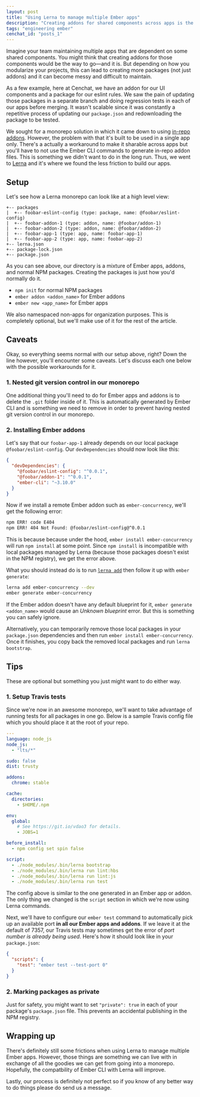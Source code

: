 ```yaml
---
layout: post
title: "Using Lerna to manage multiple Ember apps"
description: "Creating addons for shared components across apps is the way to go but this can become messy and difficult to maintain"
tags: "engineering ember"
cenchat_id: "posts_1"
---
```


Imagine your team maintaining multiple apps that are dependent on some shared components. You might think that creating addons for those components would be the way to go—and it is. But depending on how you modularize your projects, this can lead to creating more packages (not just addons) and it can become messy and difficult to maintain. 

As a few example, here at Cenchat, we have an addon for our UI components and a package for our eslint rules. We saw the pain of updating those packages in a separate branch and doing regression tests in each of our apps before merging. It wasn't scalable since it was constantly a repetitive process of updating our `package.json` and redownloading the package to be tested.

We sought for a monorepo solution in which it came down to using [in-repo addons](https://cli.emberjs.com/release/writing-addons/intro-tutorial/#inrepoaddons). However, the problem with that it's built to be used in a single app only. There's a actually a workaround to make it sharable across apps but you'll have to not use the Ember CLI commands to generate in-repo addon files. This is something we didn't want to do in the long run. Thus, we went to [Lerna](https://lerna.js.org/) and it's where we found the less friction to build our apps.

## Setup

Let's see how a Lerna monorepo can look like at a high level view:

```
+-- packages
|  +-- foobar-eslint-config (type: package, name: @foobar/eslint-config)
|  +-- foobar-addon-1 (type: addon, name: @foobar/addon-1)
|  +-- foobar-addon-2 (type: addon, name: @foobar/addon-2)
|  +-- foobar-app-1 (type: app, name: foobar-app-1)
|  +-- foobar-app-2 (type: app, name: foobar-app-2)
+-- lerna.json
+-- package-lock.json
+-- package.json
```

As you can see above, our directory is a mixture of Ember apps, addons, and normal NPM packages. Creating the packages is just how you'd normally do it.

- `npm init` for normal NPM packages
- `ember addon <addon_name>` for Ember addons
- `ember new <app_name>` for Ember apps

We also namespaced non-apps for organization purposes. This is completely optional, but we'll make use of it for the rest of the article.

## Caveats

Okay, so everything seems normal with our setup above, right? Down the line however, you'll encounter some caveats. Let's discuss each one below with the possible workarounds for it.

### 1. Nested git version control in our monorepo

One additional thing you'll need to do for Ember apps and addons is to delete the `.git` folder inside of it. This is automatically generated by Ember CLI and is something we need to remove in order to prevent having nested git version control in our monorepo.

### 2. Installing Ember addons

Let's say that our `foobar-app-1` already depends on our local package `@foobar/eslint-config`. Our `devDependencies` should now look like this:

```json
{
  "devDependencies": {
    "@foobar/eslint-config": "^0.0.1",
    "@foobar/addon-1": "^0.0.1",
    "ember-cli": "~3.10.0"
  }
}
```

Now if we install a remote Ember addon such as `ember-concurrency`, we'll get the following error:

```bash
npm ERR! code E404
npm ERR! 404 Not Found: @foobar/eslint-config@^0.0.1
```

This is because because under the hood, `ember install ember-concurrency` will run `npm install` at some point. Since `npm install` is incompatible with local packages managed by Lerna (because those packages doesn't exist in the NPM registry), we get the error above.

What you should instead do is to run [`lerna add`](https://github.com/lerna/lerna/tree/master/commands/add#readme) then follow it up with `ember generate`:

```bash
lerna add ember-concurrency --dev
ember generate ember-concurrency
```

If the Ember addon doesn't have any default blueprint for it, `ember generate <addon_name>` would cause an *Unknown blueprint* error. But this is something you can safely ignore.

Alternatively, you can temporarily remove those local packages in your `package.json` dependencies and then run `ember install ember-concurrency`. Once it finishes, you copy back the removed local packages and run `lerna bootstrap`.

## Tips

These are optional but something you just might want to do either way.

### 1. Setup Travis tests

Since we're now in an awesome monorepo, we'll want to take advantage of running tests for all packages in one go. Below is a sample Travis config file which you should place it at the root of your repo.

```yaml
---
language: node_js
node_js:
  - "lts/*"

sudo: false
dist: trusty

addons:
  chrome: stable

cache:
  directories:
    - $HOME/.npm

env:
  global:
    # See https://git.io/vdao3 for details.
    - JOBS=1

before_install:
  - npm config set spin false

script:
  - ./node_modules/.bin/lerna bootstrap
  - ./node_modules/.bin/lerna run lint:hbs
  - ./node_modules/.bin/lerna run lint:js
  - ./node_modules/.bin/lerna run test
```

The config above is similar to the one generated in an Ember app or addon. The only thing we changed is the `script` section in which we're now using Lerna commands.

Next, we'll have to configure our `ember test` command to automatically pick up an available port **in all our Ember apps and addons**. If we leave it at the default of 7357, our Travis tests may sometimes get the error of *port number is already being used*. Here's how it should look like in your `package.json`:

```json
{
  "scripts": {
    "test": "ember test --test-port 0"
  }
}
```

### 2. Marking packages as private

Just for safety, you might want to set `"private": true` in each of your package's `package.json` file. This prevents an accidental publishing in the NPM registry.

## Wrapping up

There's definitely still some frictions when using Lerna to manage multiple Ember apps. However, those things are something we can live with in exchange of all the goodies we can get from going into a monorepo. Hopefully, the compatbility of Ember CLI with Lerna will improve.

Lastly, our process is definitely not perfect so if you know of any better way to do things please do send us a message.

